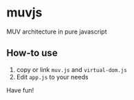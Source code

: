 # muvjs
MUV architecture in pure javascript

## How-to use
1. copy or link `muv.js` and `virtual-dom.js`
2. Edit `app.js` to your needs

Have fun!

